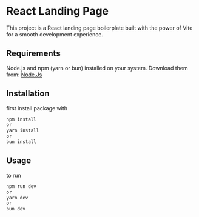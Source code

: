 # React Landing Page

This project is a React landing page boilerplate built with the power of Vite for a smooth development experience.
## Requirements
Node.js and npm (yarn or bun) installed on your system. Download them from: [Node.Js](https://nodejs.org/en/)

## Installation
first install package with

```bash
npm install
or
yarn install
or
bun install
```

## Usage
to run

```bash
npm run dev
or
yarn dev
or
bun dev
```
